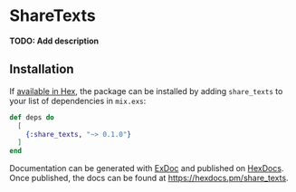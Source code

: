 # ShareTexts

**TODO: Add description**

## Installation

If [available in Hex](https://hex.pm/docs/publish), the package can be installed
by adding `share_texts` to your list of dependencies in `mix.exs`:

```elixir
def deps do
  [
    {:share_texts, "~> 0.1.0"}
  ]
end
```

Documentation can be generated with [ExDoc](https://github.com/elixir-lang/ex_doc)
and published on [HexDocs](https://hexdocs.pm). Once published, the docs can
be found at <https://hexdocs.pm/share_texts>.

